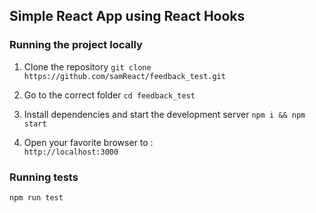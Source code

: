## Simple React App using React Hooks

### Running the project locally

1. Clone the repository
   `git clone https://github.com/samReact/feedback_test.git`

2. Go to the correct folder
   `cd feedback_test`

3. Install dependencies and start the development server
   `npm i && npm start`

4. Open your favorite browser to :  
   `http://localhost:3000`

### Running tests

`npm run test`
